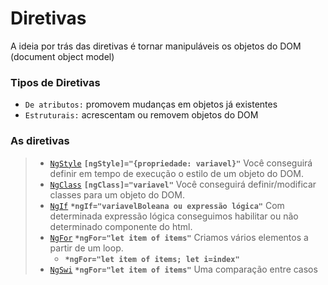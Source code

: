 # Diretivas
 A ideia por trás das diretivas é tornar manipuláveis os objetos do DOM (document object model)

 ### Tipos de Diretivas
 - `De atributos:` promovem mudanças em objetos já existentes
 - `Estruturais:` acrescentam ou removem objetos do DOM 


### As diretivas
> - [`NgStyle`](https://github.com/jcarloscody/angular_diretivas/tree/master/src/app/ng-style)  **`[ngStyle]="{propriedade: variavel}"`** Você conseguirá definir em tempo de execução o estilo de um objeto do DOM. 
> - [`NgClass`](https://github.com/jcarloscody/angular_diretivas/tree/master/src/app/ng-class)  **`[ngClass]="variavel"`** Você conseguirá definir/modificar classes para um objeto do DOM. 
> - [`NgIf`](https://github.com/jcarloscody/angular_diretivas/tree/master/src/app/ng-if)  **`*ngIf="variavelBoleana ou expressão lógica"`** Com determinada expressão lógica conseguimos habilitar ou não determinado componente do html. 
> - [`NgFor`](https://github.com/jcarloscody/angular_diretivas/tree/master/src/app/ng-for)  **`*ngFor="let item of items"`** Criamos vários elementos a partir de um loop.
>   - **`*ngFor="let item of items; let i=index"`**
> - [`NgSwi`](https://github.com/jcarloscody/angular_diretivas/tree/master/src/app/ng- )  **`*ngFor="let item of items"`** Uma comparação entre casos